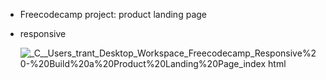 - Freecodecamp project: product landing page
- responsive

  ![_C__Users_trant_Desktop_Workspace_Freecodecamp_Responsive%20-%20Build%20a%20Product%20Landing%20Page_index html](https://github.com/user-attachments/assets/7082eade-bd43-45a5-81c4-f2a1b38ad41d)
